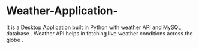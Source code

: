 # Weather-Application-
It is a Desktop Application built in Python with weather API and MySQL database . Weather API helps in fetching live weather conditions across the globe .
